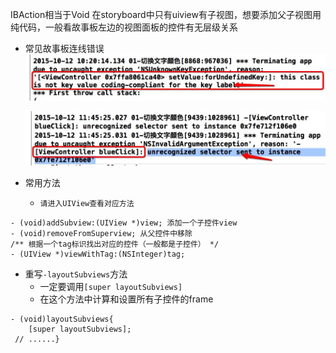 IBAction相当于Void
在storyboard中只有uiview有子视图，想要添加父子视图用纯代码，一般看故事板左边的视图面板的控件有无层级关系

- 常见故事板连线错误
![](/assets/37576019-6E07-4547-B3F9-7854392EF7B2.png)

  ![](/assets/storyboard_error2.png)

- 常用方法
  - `请进入UIView查看对应方法`

```obj
- (void)addSubview:(UIView *)view; 添加一个子控件view
- (void)removeFromSuperview; 从父控件中移除
/** 根据一个tag标识找出对应的控件（一般都是子控件） */
- (UIView *)viewWithTag:(NSInteger)tag; 
```
- 重写`-layoutSubviews`方法
  - 一定要调用`[super layoutSubviews]`
  - 在这个方法中计算和设置所有子控件的frame 

```obj
- (void)layoutSubviews{
    [super layoutSubviews];
 // ......}

```

